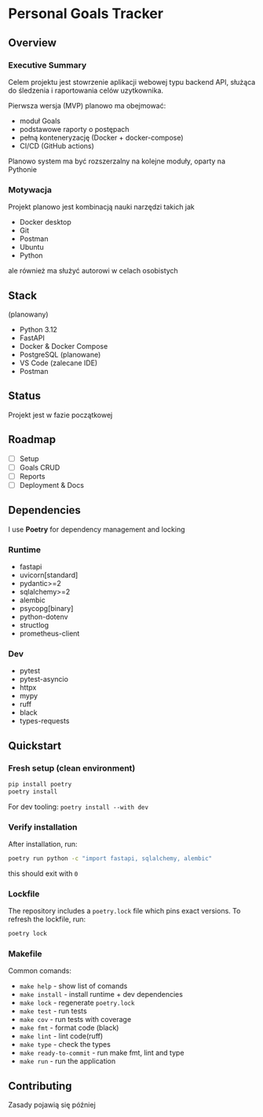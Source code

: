# Personal Goals Tracker

## Overview

### Executive Summary

Celem projektu jest stowrzenie aplikacji webowej typu backend API,
służąca do śledzenia i raportowania celów uzytkownika.

Pierwsza wersja (MVP) planowo ma obejmować:

- moduł Goals
- podstawowe raporty o postępach
- pełną konteneryzację (Docker + docker-compose)
- CI/CD (GitHub actions)

Planowo system ma być rozszerzalny na kolejne moduły, oparty na Pythonie

### Motywacja

Projekt planowo jest kombinacją nauki narzędzi takich jak

- Docker desktop
- Git
- Postman
- Ubuntu
- Python

ale również ma służyć autorowi w celach osobistych

## Stack

(planowany)

- Python 3.12
- FastAPI
- Docker & Docker Compose
- PostgreSQL (planowane)
- VS Code (zalecane IDE)
- Postman

## Status

Projekt jest w fazie początkowej

## Roadmap

- [ ] Setup
- [ ] Goals CRUD
- [ ] Reports
- [ ] Deployment & Docs

## Dependencies

I use **Poetry** for dependency management and locking

### Runtime

- fastapi
- uvicorn[standard]
- pydantic>=2
- sqlalchemy>=2
- alembic
- psycopg[binary]
- python-dotenv
- structlog
- prometheus-client

### Dev

- pytest
- pytest-asyncio
- httpx
- mypy
- ruff
- black
- types-requests

## Quickstart

### Fresh setup (clean environment)

```bash
pip install poetry
poetry install
```

For dev tooling:
```poetry install --with dev```

### Verify installation

After installation, run:

```bash
poetry run python -c "import fastapi, sqlalchemy, alembic"
```

this should exit with `0`

### Lockfile

The repository includes a `poetry.lock` file which pins exact versions.
To refresh the lockfile, run:

```bash
poetry lock
```

### Makefile

Common comands:

- `make help` - show list of comands
- `make install` - install runtime + dev dependencies
- `make lock` - regenerate `poetry.lock`
- `make test` - run tests
- `make cov` - run tests with coverage
- `make fmt` - format code (black)
- `make lint` - lint code(ruff)
- `make type` - check the types
- `make ready-to-commit` - run make fmt, lint and type
- `make run` - run the application

## Contributing

Zasady pojawią się później
